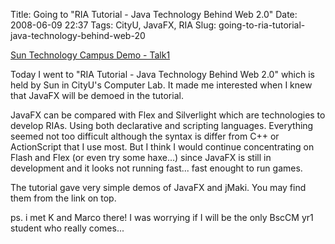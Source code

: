 Title: Going to "RIA Tutorial - Java Technology Behind Web 2.0"
Date: 2008-06-09 22:37
Tags: CityU, JavaFX, RIA
Slug: going-to-ria-tutorial-java-technology-behind-web-20

[Sun Technology Campus Demo - Talk1][]

Today I went to "RIA Tutorial - Java Technology Behind Web 2.0" which is
held by Sun in CityU's Computer Lab. It made me interested when I knew
that JavaFX will be demoed in the tutorial.

JavaFX can be compared with Flex and Silverlight which are technologies
to develop RIAs. Using both declarative and scripting languages.
Everything seemed not too difficult although the syntax is differ from
C++ or ActionScript that I use most. But I think I would continue
concentrating on Flash and Flex (or even try some haxe...) since JavaFX
is still in development and it looks not running fast... fast enought to
run games.

The tutorial gave very simple demos of JavaFX and jMaki. You may find
them from the link on top.

ps. i met K and Marco there! I was worrying if I will be the only BscCM
yr1 student who really comes...

  [Sun Technology Campus Demo - Talk1]: http://groups.google.com/group/java-campus-user-group-hk/web/sun-technology-campus-demo---talk1
